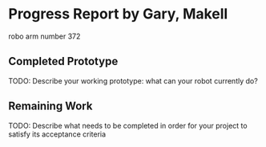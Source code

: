 # Progress Report by Gary, Makell

robo arm number 372

## Completed Prototype

TODO: Describe your working prototype: what can your robot currently do?

## Remaining Work

TODO: Describe what needs to be completed in order for your project to satisfy its acceptance criteria